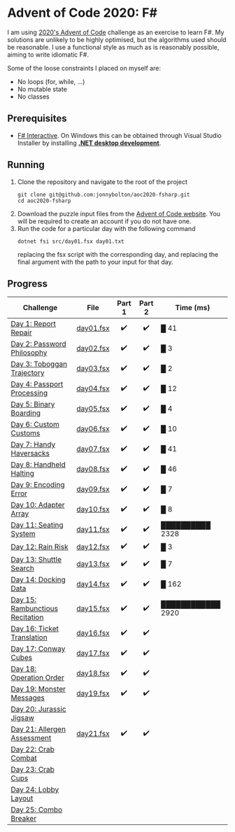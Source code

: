# Advent of Code 2020: F# 
I am using [2020's Advent of Code](https://adventofcode.com/) challenge as an exercise to learn F#.
My solutions are unlikely to be highly optimised, but the algorithms used should be reasonable.
I use a functional style as much as is reasonably possible, aiming to write idiomatic F#.

Some of the loose constraints I placed on myself are:
- No loops (for, while, ...)
- No mutable state
- No classes

## Prerequisites
- [F# Interactive](https://docs.microsoft.com/en-us/dotnet/fsharp/tools/fsharp-interactive/). On Windows this can be obtained through Visual Studio Installer by installing [**.NET desktop development**](https://docs.microsoft.com/en-us/visualstudio/ide/fsharp-visual-studio?view=vs-2019).

## Running
1. Clone the repository and navigate to the root of the project
   ```
   git clone git@github.com:jonnybolton/aoc2020-fsharp.git
   cd aoc2020-fsharp
   ```
2. Download the puzzle input files from the [Advent of Code website](https://adventofcode.com/2020). You will be required to create an account if you do not have one.
3. Run the code for a particular day with the following command
   ```
   dotnet fsi src/day01.fsx day01.txt
   ```
   replacing the fsx script with the corresponding day, and replacing the final argument with the path to your input for that day.

## Progress
| Challenge                                                               | File                       | Part 1 | Part 2 | Time (ms)         |
|-------------------------------------------------------------------------|----------------------------|:------:|:------:|-------------------|
| [Day 1: Report Repair](https://adventofcode.com/2020/day/1)             | [day01.fsx](src/day01.fsx) | ✔️     | ✔️     | █ 41              |
| [Day 2: Password Philosophy](https://adventofcode.com/2020/day/2)       | [day02.fsx](src/day02.fsx) | ✔️     | ✔️     | █ 3               |
| [Day 3: Toboggan Trajectory](https://adventofcode.com/2020/day/3)       | [day03.fsx](src/day03.fsx) | ✔️     | ✔️     | █ 2               |
| [Day 4: Passport Processing](https://adventofcode.com/2020/day/4)       | [day04.fsx](src/day04.fsx) | ✔️     | ✔️     | █ 12              |
| [Day 5: Binary Boarding](https://adventofcode.com/2020/day/5)           | [day05.fsx](src/day05.fsx) | ✔️     | ✔️     | █ 4               |
| [Day 6: Custom Customs](https://adventofcode.com/2020/day/6)            | [day06.fsx](src/day06.fsx) | ✔️     | ✔️     | █ 10              |
| [Day 7: Handy Haversacks](https://adventofcode.com/2020/day/7)          | [day07.fsx](src/day07.fsx) | ✔️     | ✔️     | █ 41              |
| [Day 8: Handheld Halting](https://adventofcode.com/2020/day/8)          | [day08.fsx](src/day08.fsx) | ✔️     | ✔️     | █ 46              |
| [Day 9: Encoding Error](https://adventofcode.com/2020/day/9)            | [day09.fsx](src/day09.fsx) | ✔️     | ✔️     | █ 7               |
| [Day 10: Adapter Array](https://adventofcode.com/2020/day/10)           | [day10.fsx](src/day10.fsx) | ✔️     | ✔️     | █ 8               |
| [Day 11: Seating System](https://adventofcode.com/2020/day/11)          | [day11.fsx](src/day11.fsx) | ✔️     | ✔️     | ██████████ 2328   |
| [Day 12: Rain Risk](https://adventofcode.com/2020/day/12)               | [day12.fsx](src/day12.fsx) | ✔️     | ✔️     | █ 3               |
| [Day 13: Shuttle Search](https://adventofcode.com/2020/day/13)          | [day13.fsx](src/day13.fsx) | ✔️     | ✔️     | █ 7               |
| [Day 14: Docking Data](https://adventofcode.com/2020/day/14)            | [day14.fsx](src/day14.fsx) | ✔️     | ✔️     | █ 162             |
| [Day 15: Rambunctious Recitation](https://adventofcode.com/2020/day/15) | [day15.fsx](src/day15.fsx) | ✔️     | ✔️     | ████████████ 2920 |
| [Day 16: Ticket Translation](https://adventofcode.com/2020/day/16)      | [day16.fsx](src/day16.fsx) | ✔️     | ✔️     |                   |
| [Day 17: Conway Cubes](https://adventofcode.com/2020/day/17)            | [day17.fsx](src/day17.fsx) | ✔️     | ✔️     |                   |
| [Day 18: Operation Order](https://adventofcode.com/2020/day/18)         | [day18.fsx](src/day18.fsx) | ✔️     | ✔️     |                   |
| [Day 19: Monster Messages](https://adventofcode.com/2020/day/19)        | [day19.fsx](src/day19.fsx) | ✔️     | ✔️     |                   |
| [Day 20: Jurassic Jigsaw](https://adventofcode.com/2020/day/20)         |                            |        |        |                   |
| [Day 21: Allergen Assessment](https://adventofcode.com/2020/day/21)     | [day21.fsx](src/day21.fsx) | ✔️     | ✔️     |                   |
| [Day 22: Crab Combat](https://adventofcode.com/2020/day/22)             |                            |        |        |                   |
| [Day 23: Crab Cups](https://adventofcode.com/2020/day/23)               |                            |        |        |                   |
| [Day 24: Lobby Layout](https://adventofcode.com/2020/day/24)            |                            |        |        |                   |
| [Day 25: Combo Breaker](https://adventofcode.com/2020/day/25)           |                            |        |        |                   |
